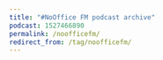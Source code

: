 ```yaml
---
title: "#NoOffice FM podcast archive"
podcast: 1527466890
permalink: /noofficefm/
redirect_from: /tag/noofficefm/
---
```

